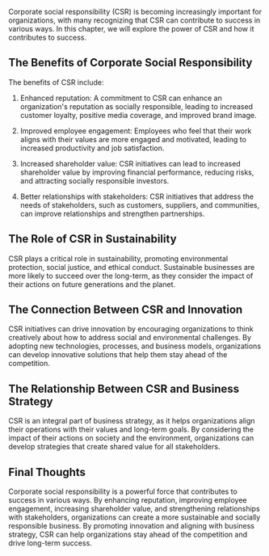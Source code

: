 
Corporate social responsibility (CSR) is becoming increasingly important for organizations, with many recognizing that CSR can contribute to success in various ways. In this chapter, we will explore the power of CSR and how it contributes to success.

The Benefits of Corporate Social Responsibility
-----------------------------------------------

The benefits of CSR include:

1. Enhanced reputation: A commitment to CSR can enhance an organization's reputation as socially responsible, leading to increased customer loyalty, positive media coverage, and improved brand image.

2. Improved employee engagement: Employees who feel that their work aligns with their values are more engaged and motivated, leading to increased productivity and job satisfaction.

3. Increased shareholder value: CSR initiatives can lead to increased shareholder value by improving financial performance, reducing risks, and attracting socially responsible investors.

4. Better relationships with stakeholders: CSR initiatives that address the needs of stakeholders, such as customers, suppliers, and communities, can improve relationships and strengthen partnerships.

The Role of CSR in Sustainability
---------------------------------

CSR plays a critical role in sustainability, promoting environmental protection, social justice, and ethical conduct. Sustainable businesses are more likely to succeed over the long-term, as they consider the impact of their actions on future generations and the planet.

The Connection Between CSR and Innovation
-----------------------------------------

CSR initiatives can drive innovation by encouraging organizations to think creatively about how to address social and environmental challenges. By adopting new technologies, processes, and business models, organizations can develop innovative solutions that help them stay ahead of the competition.

The Relationship Between CSR and Business Strategy
--------------------------------------------------

CSR is an integral part of business strategy, as it helps organizations align their operations with their values and long-term goals. By considering the impact of their actions on society and the environment, organizations can develop strategies that create shared value for all stakeholders.

Final Thoughts
--------------

Corporate social responsibility is a powerful force that contributes to success in various ways. By enhancing reputation, improving employee engagement, increasing shareholder value, and strengthening relationships with stakeholders, organizations can create a more sustainable and socially responsible business. By promoting innovation and aligning with business strategy, CSR can help organizations stay ahead of the competition and drive long-term success.
